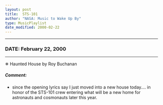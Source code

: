 ```yaml
---
layout: post
title:  STS-101
author: "NASA: Music to Wake Up By"
type: MusicPlaylist
date_modified: 2000-02-22
---
```


----
### DATE: February 22, 2000
----
✵ Haunted House by Roy Buchanan

##### Comment:
* since the opening lyrics say I just moved into a new house today.... in honor of the STS-101 crew entering what will be a new home for astronauts and cosmonauts later this year.
